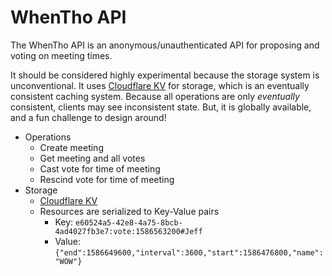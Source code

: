 # WhenTho API

The WhenTho API is an anonymous/unauthenticated API for proposing and voting on meeting times.

It should be considered highly experimental because the storage system is unconventional. It uses [Cloudflare KV](https://developers.cloudflare.com/workers/reference/storage) for storage, which is an eventually consistent caching system. Because all operations are only _eventually_ consistent, clients may see inconsistent state. But, it is globally available, and a fun challenge to design around!

- Operations
  - Create meeting
  - Get meeting and all votes
  - Cast vote for time of meeting
  - Rescind vote for time of meeting
- Storage
  - [Cloudflare KV](https://developers.cloudflare.com/workers/reference/storage)
  - Resources are serialized to Key-Value pairs
    - Key: `e60524a5-42e8-4a75-8bcb-4ad4027fb3e7:vote:1586563200#Jeff`
    - Value: `{"end":1586649600,"interval":3600,"start":1586476800,"name":"WOW"}`
